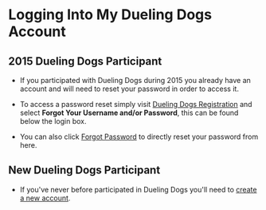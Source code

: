 Logging Into My Dueling Dogs Account
======================================

## 2015 Dueling Dogs Participant

* If you participated with Dueling Dogs during 2015 you already have an
account and will need to reset your password in order to access it.

* To access a password reset simply visit
[Dueling Dogs Registration](https://www.duelingdogsevents.com) and
select **Forgot Your Username and/or Password**, this can be found below
the login box.

* You can also click
[Forgot Password](https://duelingdogsevents.com/portal/static/app/index.html#/login/reset)
to directly reset your password from here.

## New Dueling Dogs Participant

* If you've never before participated in Dueling Dogs you'll need to [create a new account](http://help.duelingdogs.net/en/latest/signing-up.html).
